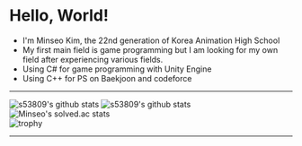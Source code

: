 # Hello, World!

* I'm Minseo Kim, the 22nd generation of Korea Animation High School
* My first main field is game programming but I am looking for my own field after experiencing various fields.   
* Using C# for game programming with Unity Engine
* Using C++ for PS on Baekjoon and codeforce   
- - -
![s53809's github stats](https://github-readme-stats.vercel.app/api?username=s53809&show_icons=true)
![s53809's github stats](https://github-readme-stats.vercel.app/api/top-langs/?username=s53809&show_icons=true&hide_border=true&title_color=004386&icon_color=004386&layout=compact)   
![Minseo's solved.ac stats](https://github-readme-solvedac.hyp3rflow.vercel.app/api/?handle=s53809)   
![trophy](https://github-profile-trophy.vercel.app/?username=s53809)   
- - -
